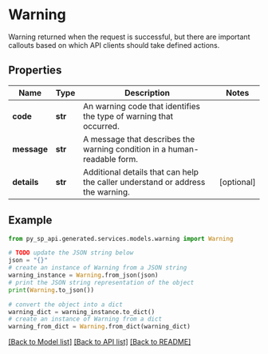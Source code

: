 # Warning

Warning returned when the request is successful, but there are important callouts based on which API clients should take defined actions.

## Properties

Name | Type | Description | Notes
------------ | ------------- | ------------- | -------------
**code** | **str** | An warning code that identifies the type of warning that occurred. | 
**message** | **str** | A message that describes the warning condition in a human-readable form. | 
**details** | **str** | Additional details that can help the caller understand or address the warning. | [optional] 

## Example

```python
from py_sp_api.generated.services.models.warning import Warning

# TODO update the JSON string below
json = "{}"
# create an instance of Warning from a JSON string
warning_instance = Warning.from_json(json)
# print the JSON string representation of the object
print(Warning.to_json())

# convert the object into a dict
warning_dict = warning_instance.to_dict()
# create an instance of Warning from a dict
warning_from_dict = Warning.from_dict(warning_dict)
```
[[Back to Model list]](../README.md#documentation-for-models) [[Back to API list]](../README.md#documentation-for-api-endpoints) [[Back to README]](../README.md)


